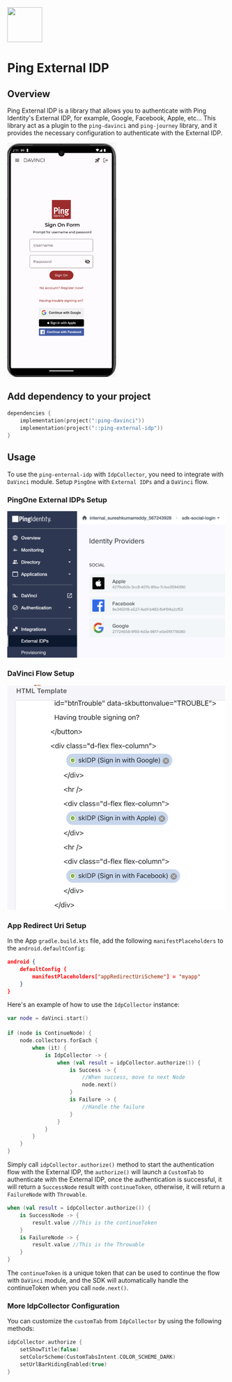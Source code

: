 <div>
  <picture>
     <img src="https://www.pingidentity.com/content/dam/ping-6-2-assets/topnav-json-configs/Ping-Logo.svg" width="80" height="80"  alt=""/>
  </picture>
</div>

# Ping External IDP

## Overview

Ping External IDP is a library that allows you to authenticate with Ping Identity's External IDP, for example, Google, Facebook, Apple, etc...
This library act as a plugin to the `ping-davinci` and `ping-journey` library,
and it provides the necessary configuration to authenticate with the External IDP.

<img src="images/socialLogin.png" width="250">

## Add dependency to your project

```kotlin
dependencies {
    implementation(project(":ping-davinci"))
    implementation(project("::ping-external-idp"))
}
```

## Usage

To use the `ping-enternal-idp` with `IdpCollector`, you need to integrate with `DaVinci` module.
Setup `PingOne` with `External IDPs` and a `DaVinci` flow.

### PingOne External IDPs Setup

<img src="images/externalIdps.png" width="500">

### DaVinci Flow Setup

<img src="images/htmlTemplate.png" width="500">

### App Redirect Uri Setup

In the App `gradle.build.kts` file, add the following `manifestPlaceholders` to the `android.defaultConfig`:

```json
android {
    defaultConfig {
        manifestPlaceholders["appRedirectUriScheme"] = "myapp"
    }
}
```


Here's an example of how to use the `IdpCollector` instance:

```kotlin
var node = daVinci.start()

if (node is ContinueNode) {
    node.collectors.forEach {
        when (it) {
            is IdpCollector -> {
                when (val result = idpCollector.authorize()) {
                    is Success -> {
                        //When success, move to next Node
                        node.next()
                    }
                    is Failure -> {
                        //Handle the failure
                    }
                }
            }
        }
    }
}
```

Simply call `idpCollector.authorize()` method to start the authentication flow with the External IDP,
the `authorize()` will launch a `CustomTab` to authenticate with the External IDP,
once the authentication is successful, it will return a `SuccessNode` result with `continueToken`,
otherwise, it will return a `FailureNode`  with `Throwable`.

```kotlin
when (val result = idpCollector.authorize()) {
    is SuccessNode -> {
        result.value //This is the continueToken
    }
    is FailureNode -> {
        result.value //This is the Throwable
    }
}
```

The `continueToken` is a unique token that can be used to continue the flow with `DaVinci` module,
and the SDK will automatically handle the continueToken when you call `node.next()`.

### More IdpCollector Configuration

You can customize the `customTab` from `IdpCollector` by using the following methods:

```kotlin
idpCollector.authorize {
    setShowTitle(false)
    setColorScheme(CustomTabsIntent.COLOR_SCHEME_DARK)
    setUrlBarHidingEnabled(true)
}
```